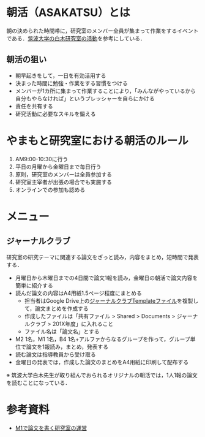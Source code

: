 # 朝活（ASAKATSU）とは
朝の決められた時間帯に，研究室のメンバー全員が集まって作業をするイベントである．[筑波大学の白木研究室の活動](https://www.sbj.or.jp/wp-content/uploads/file/sbj/9711/9711_career_academia_1.pdf)を参考にしている．

## 朝活の狙い
* 朝早起きをして，一日を有効活用する
* 決まった時間に勉強・作業をする習慣をつける
* メンバーが1カ所に集まって作業することにより，「みんながやっているから自分もやらなければ」というプレッシャーを自らにかける
* 責任を共有する
* 研究活動に必要なスキルを鍛える


# やまもと研究室における朝活のルール
1. AM9:00-10:30に行う
2. 平日の月曜から金曜日まで毎日行う
3. 原則，研究室のメンバーは全員参加する
4. 研究室主宰者が出張の場合でも実施する
5. オンラインでの参加も認める


# メニュー
## ジャーナルクラブ
研究室の研究テーマに関連する論文をざっと読み，内容をまとめ，短時間で発表する．

* 月曜日から木曜日までの4日間で論文1報を読み，金曜日の朝活で論文内容を簡単に紹介する
* 読んだ論文の内容はA4用紙1.5ページ程度にまとめる
  * 担当者はGoogle Drive上の[ジャーナルクラブTemplateファイル](https://docs.google.com/document/d/1fvfHCLNai-YWWLRpPgrNaf_9ZO2IO-d5oix2lI9tMFE)を複製して，論文まとめを作成する
  * 作成したファイルは「共有ファイル > Shared > Documents > ジャーナルクラブ > 201X年度」に入れること
  * ファイル名は「論文名」とする
* M2 1名，M1 1名，B4 1名+アルファからなるグループを作って，グループ単位で論文を1報読み，まとめ，発表する
* 読む論文は指導教員から受け取る
* 金曜日の発表では，作成した論文のまとめをA4用紙に印刷して配布する

※ 筑波大学白木先生が取り組んでおられるオリジナルの朝活では，1人1報の論文を読むことになっている．



# 参考資料
* [M1で論文を書く研究室の運営](https://www.sbj.or.jp/wp-content/uploads/file/sbj/9711/9711_career_academia_1.pdf)
